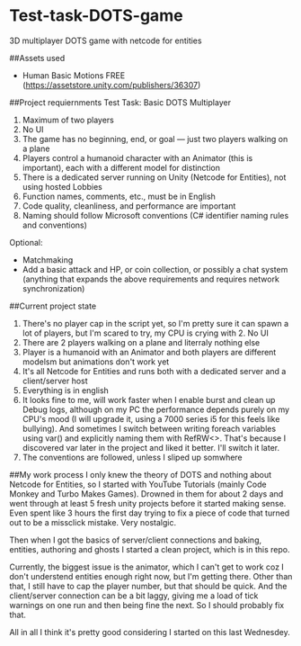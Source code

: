 # Test-task-DOTS-game
3D multiplayer DOTS game with netcode for entities

##Assets used
- Human Basic Motions FREE (https://assetstore.unity.com/publishers/36307)

##Project requiernments
Test Task: Basic DOTS Multiplayer
1. Maximum of two players
2. No UI
3. The game has no beginning, end, or goal — just two players walking on a plane
4. Players control a humanoid character with an Animator (this is important), each with a different model for distinction
5. There is a dedicated server running on Unity (Netcode for Entities), not using hosted Lobbies
6. Function names, comments, etc., must be in English
7. Code quality, cleanliness, and performance are important
8. Naming should follow Microsoft conventions (C# identifier naming rules and conventions)

Optional:
- Matchmaking
- Add a basic attack and HP, or coin collection, or possibly a chat system (anything that expands the above requirements and requires network synchronization)

##Current project state
1. There's no player cap in the script yet, so I'm pretty sure it can spawn a lot of players, but I'm scared to try, my CPU is crying with 2. No UI
3. There are 2 players walking on a plane and literraly nothing else
4. Player is a humanoid with an Animator and both players are different modelsm but animations don't work yet
5. It's all Netcode for Entities and runs both with a dedicated server and a client/server host
6. Everything is in english
7. It looks fine to me, will work faster when I enable burst and clean up Debug logs, although on my PC the performance depends purely on my CPU's mood (I will upgrade it, using a 7000 series i5 for this feels like bullying). And sometimes I switch between writing foreach variables using var() and explicitly naming them with RefRW<>. That's because I discovered var later in the project and liked it better. I'll switch it later.
8. The conventions are followed, unless I sliped up somwhere

##My work process
I only knew the theory of DOTS and nothing about Netcode for Entities, so I started with YouTube Tutorials (mainly Code Monkey and Turbo Makes Games). Drowned in them for about 2 days and went through at least 5 fresh unity projects before it started making sense. Even spent like 3 hours the first day trying to fix a piece of code that turned out to be a missclick mistake. Very nostalgic.

Then when I got the basics of server/client connections and baking, entities, authoring and ghosts I started a clean project, which is in this repo.

Currently, the biggest issue is the animator, which I can't get to work coz I don't understend entities enough right now, but I'm getting there. Other than that, I still have to cap the player number, but that should be quick. And the client/server connection can be a bit laggy, giving me a load of tick warnings on one run and then being fine the next. So I should probably fix that.

All in all I think it's pretty good considering I started on this last Wednesdey.
